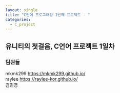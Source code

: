 ```yaml
---
layout: single
title: "C언어 프로그래밍 1번째 프로젝트 - "
categories:
  - C_project
---
```


## 유니티의 첫걸음, C언어 프로젝트 1일차

### 팀원들
mkmk299 https://mkmk299.github.io/   
raylee https://raylee-kor.github.io/   
김민영 
